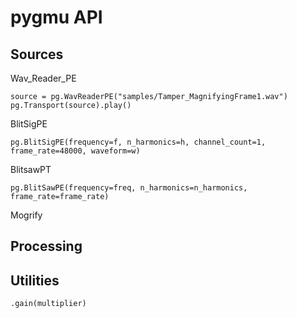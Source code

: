 # pygmu API 

## Sources

Wav_Reader_PE

    source = pg.WavReaderPE("samples/Tamper_MagnifyingFrame1.wav")
    pg.Transport(source).play()

BlitSigPE   

    pg.BlitSigPE(frequency=f, n_harmonics=h, channel_count=1, frame_rate=48000, waveform=w)

BlitsawPT

    pg.BlitSawPE(frequency=freq, n_harmonics=n_harmonics, frame_rate=frame_rate)

Mogrify

## Processing

## Utilities

    .gain(multiplier)

    